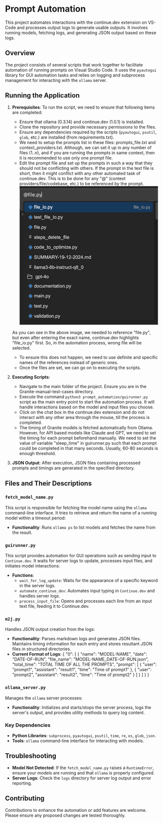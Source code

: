 # Prompt Automation

This project automates interactions with the continue.dev extension on VS-Code and processes output logs to generate usable outputs. It involves running models, fetching logs, and generating JSON output based on these logs.

## Overview

The project consists of several scripts that work together to facilitate automation of running prompts on Visual Studio Code. It uses the `pyautogui` library for GUI automation tasks and relies on logging and subprocess management for interacting with the `ollama` server.


## Running the Application

1. **Prerequisites**: To run the script, we need to ensure that following items are completed:
    - Ensure that ollama (0.3.14) and continue.dev (1.0.1) is installed.
    - Clone the repository and provide necessary permissions to the files.
    - Ensure any dependencies required by the scripts (`pyautogui`, `psutil`, `glob`, etc.) are installed (from requirements.txt).
    - We need to setup the prompts list in these files: prompts_file.txt and context_providers.txt. Although, we can set it up in any number of files (1..n), and if you are running the prompts in same context, then it is recommended to use only one prompt file.
    - Edit the prompt file and set up the prompts in such a way that they should not be conflicting with others. If the prompt in the text file is short, then it might conflict with any other automated task of continue.dev. This is to be done for any "@" (context providers/file/codebase, etc.) to be referenced by the prompt.
    ![alt text](image.png)

    As you can see in the above image, we needed to reference "file.py", but even after entering the exact name, continue.dev highlights "file_io.py" first. So, in the automation process, wrong file will be selected.
    - To ensure this does not happen, we need to use definite and specific names of the references instead of generic ones.
    - Once the files are set, we can go on to executing the scripts.

2. **Executing Scripts**:
    - Navigate to the main folder of the project. Ensure you are in the Granite-manual-test-cases directory.
    - Execute the command `python3 prompt_automation/guirunner.py` script as the main entry point to start the automation process. It will handle interactions based on the model and input files you choose.
    - Click on the chat box in the continue.dev extension and do not interact with any other area through the mouse, till the process is completed.
    - The timing of Granite models is fetched automatically from Ollama. However, for API based models like Claude and GPT, we need to set the timing for each prompt beforehand manually. We need to set the value of variable "sleep_time" in guirunner.py such that each prompt could be completed in that many seconds. Usually, 60-80 seconds is enough threshold.
3. **JSON Output**: After execution, JSON files containing processed prompts and timings are generated in the specified directory.

## Files and Their Descriptions

### `fetch_model_name.py`
This script is responsible for fetching the model name using the `ollama` command-line interface. It tries to retrieve and return the name of a running model within a timeout period:
- **Functionality**: Runs `ollama ps` to list models and fetches the name from the result.

### `guirunner.py`
This script provides automation for GUI operations such as sending input to `Continue.dev`. It waits for server logs to update, processes input files, and initiates model interactions:
- **Functions**:
  - `wait_for_log_update`: Waits for the appearance of a specific keyword in the server logs.
  - `automate_continue_dev`: Automates input typing in `Continue.dev` and handles server logs.
  - `process_input_file`: Opens and processes each line from an input text file, feeding it to Continue.dev.

### `m2j.py`
Handles JSON output creation from the logs:
- **Functionality**: Parses markdown logs and generates JSON files. Maintains timing information for each entry and stores resultant JSON files in structured directories.
- **Current Format of Logs**: 
    {
    "0": [
    {
      "name": "MODEL-NAME",
      "date": "DATE-OF-RUN",
      "file_name": "MODEL-NAME_DATE-OF-RUN.json",
      "total_time": "TOTAL TIME OF ALL THE PROMPTS",
      "prompt": [
        {
          "user": "prompt1",
          "assistant": "result1",
          "time": "Time of prompt1"
        },
        {
          "user": "prompt2",
          "assistant": "result2",
          "time": "Time of prompt2"
        }
      ]
    }
  ]
}
}

### `ollama_server.py`
Manages the `ollama` server processes:
- **Functionality**: Initializes and starts/stops the server process, logs the server's output, and provides utility methods to query log content.

### Key Dependencies
- **Python Libraries**: `subprocess`, `pyautogui`, `psutil`, `time`, `re`, `os`, `glob`, `json`.
- **Tools**: `ollama` command-line interface for interacting with models.

## Troubleshooting

- **Model Not Detected**: If the `fetch_model_name.py` raises a `RuntimeError`, ensure your models are running and that `ollama` is properly configured.
- **Server Logs**: Check the `logs` directory for server log output and error reporting.

## Contributing

Contributions to enhance the automation or add features are welcome. Please ensure any proposed changes are tested thoroughly.
